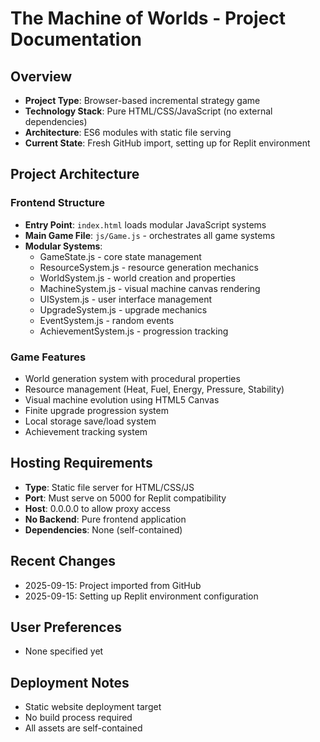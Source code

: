 # The Machine of Worlds - Project Documentation

## Overview
- **Project Type**: Browser-based incremental strategy game
- **Technology Stack**: Pure HTML/CSS/JavaScript (no external dependencies)
- **Architecture**: ES6 modules with static file serving
- **Current State**: Fresh GitHub import, setting up for Replit environment

## Project Architecture
### Frontend Structure
- **Entry Point**: `index.html` loads modular JavaScript systems
- **Main Game File**: `js/Game.js` - orchestrates all game systems
- **Modular Systems**: 
  - GameState.js - core state management
  - ResourceSystem.js - resource generation mechanics
  - WorldSystem.js - world creation and properties
  - MachineSystem.js - visual machine canvas rendering
  - UISystem.js - user interface management
  - UpgradeSystem.js - upgrade mechanics
  - EventSystem.js - random events
  - AchievementSystem.js - progression tracking

### Game Features
- World generation system with procedural properties
- Resource management (Heat, Fuel, Energy, Pressure, Stability)
- Visual machine evolution using HTML5 Canvas
- Finite upgrade progression system
- Local storage save/load system
- Achievement tracking system

## Hosting Requirements
- **Type**: Static file server for HTML/CSS/JS
- **Port**: Must serve on 5000 for Replit compatibility
- **Host**: 0.0.0.0 to allow proxy access
- **No Backend**: Pure frontend application
- **Dependencies**: None (self-contained)

## Recent Changes
- 2025-09-15: Project imported from GitHub
- 2025-09-15: Setting up Replit environment configuration

## User Preferences
- None specified yet

## Deployment Notes
- Static website deployment target
- No build process required
- All assets are self-contained